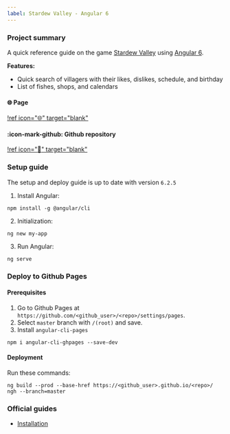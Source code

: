 ```yaml
---
label: Stardew Valley - Angular 6
---
```


### Project summary

A quick reference guide on the game <a href="https://www.stardewvalley.net/" target="_blank">Stardew Valley</a> using <a href="https://angular.io/" target="_blank">Angular 6</a>.

**Features:**
- Quick search of villagers with their likes, dislikes, schedule, and birthday
- List of fishes, shops, and calendars

#### :globe_with_meridians: Page

[!ref icon=":globe_with_meridians:" target="blank"](https://aliciacyy.github.io/stardew-valley/)

#### :icon-mark-github: Github repository

[!ref icon=":rocket:" target="blank"](https://github.com/aliciacyy/stardew-valley)


### Setup guide

The setup and deploy guide is up to date with version `6.2.5`

1. Install Angular:

```
npm install -g @angular/cli

```
2. Initialization:
```
ng new my-app
```

3. Run Angular:
```
ng serve
```

### Deploy to Github Pages

#### Prerequisites
1. Go to Github Pages at `https://github.com/<github_user>/<repo>/settings/pages`.
2. Select `master` branch with `/(root)` and save.
3. Install `angular-cli-pages`
```
npm i angular-cli-ghpages --save-dev
```

#### Deployment
Run these commands:
```
ng build --prod --base-href https://<github_user>.github.io/<repo>/
ngh --branch=master
```

### Official guides
- <a href="https://v6.angular.io/guide/quickstart" target="_blank">Installation</a>